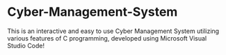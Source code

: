 # Cyber-Management-System
This is an interactive and easy to use Cyber Management System utilizing various features of C programming, developed using Microsoft Visual Studio Code!
